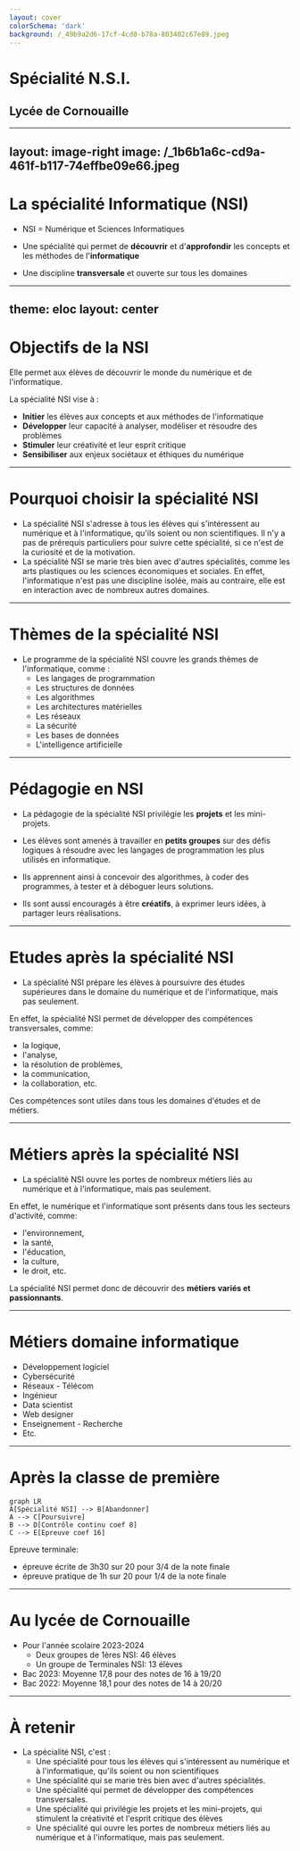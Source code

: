 ```yaml
---
layout: cover
colorSchema: 'dark'
background: /_49b9a2d6-17cf-4cd0-b78a-803402c67e89.jpeg
---
```


# Spécialité N.S.I.

## Lycée de Cornouaille






---
layout: image-right
image: /_1b6b1a6c-cd9a-461f-b117-74effbe09e66.jpeg
---

# La spécialité Informatique (NSI)


- NSI = Numérique et Sciences Informatiques

- Une spécialité qui permet de **découvrir** et d'**approfondir** les concepts et les méthodes de l'**informatique**

- Une discipline **transversale** et ouverte sur tous les domaines


---
theme: eloc
layout: center
---

# Objectifs de la NSI


Elle permet aux élèves de découvrir le monde du numérique et de l'informatique.

La spécialité NSI vise à :
  - **Initier** les élèves aux concepts et aux méthodes de l'informatique
  - **Développer** leur capacité à analyser, modéliser et résoudre des problèmes
  - **Stimuler** leur créativité et leur esprit critique
  - **Sensibiliser** aux enjeux sociétaux et éthiques du numérique




---

# Pourquoi choisir la spécialité NSI 

- La spécialité NSI s'adresse à tous les élèves qui s'intéressent au numérique et à l'informatique, qu'ils soient ou non scientifiques. Il n'y a pas de prérequis particuliers pour suivre cette spécialité, si ce n'est de la curiosité et de la motivation.
- La spécialité NSI se marie très bien avec d'autres spécialités, comme les arts plastiques ou les sciences économiques et sociales. En effet, l'informatique n'est pas une discipline isolée, mais au contraire, elle est en interaction avec de nombreux autres domaines.

---


# Thèmes de la spécialité NSI

- Le programme de la spécialité NSI couvre les grands thèmes de l'informatique, comme :
  - Les langages de programmation
  - Les structures de données
  - Les algorithmes
  - Les architectures matérielles
  - Les réseaux
  - La sécurité
  - Les bases de données
  - L'intelligence artificielle


---

# Pédagogie en NSI


- La pédagogie de la spécialité NSI privilégie les **projets** et les mini-projets. 

- Les élèves sont amenés à travailler en **petits groupes** sur des défis logiques à résoudre avec les langages de programmation les plus utilisés en informatique. 

- Ils apprennent ainsi à concevoir des algorithmes, à coder des programmes, à tester et à déboguer leurs solutions. 

- Ils sont aussi encouragés à être **créatifs**, à exprimer leurs idées, à partager leurs réalisations.


---


# Etudes après la spécialité NSI

- La spécialité NSI prépare les élèves à poursuivre des études supérieures dans le domaine du numérique et de l'informatique, mais pas seulement. 

En effet, la spécialité NSI permet de développer des compétences transversales, comme:
- la logique, 
- l'analyse, 
- la résolution de problèmes, 
- la communication, 
- la collaboration, etc. 

Ces compétences sont utiles dans tous les domaines d'études et de métiers.


---

# Métiers après la spécialité NSI


- La spécialité NSI ouvre les portes de nombreux métiers liés au numérique et à l'informatique, mais pas seulement. 

En effet, le numérique et l'informatique sont présents dans tous les secteurs d'activité, comme:

- l'environnement,
- la santé, 
- l'éducation, 
- la culture, 
- le droit, etc. 


La spécialité NSI permet donc de découvrir des **métiers variés et passionnants**.

---

# Métiers domaine informatique

  - Développement logiciel
  - Cybersécurité
  - Réseaux - Télécom
  - Ingénieur
  - Data scientist
  - Web designer
  - Enseignement - Recherche
  - Etc.


---


# Après la classe de première

```mermaid {theme: 'neutral', scale:1.8}
graph LR
A[Spécialité NSI] --> B[Abandonner] 
A --> C[Poursuivre] 
B --> D[Contrôle continu coef 8] 
C --> E[Epreuve coef 16] 
```

Epreuve terminale:
- épreuve écrite de 3h30 sur 20 pour 3/4 de la note finale
- épreuve pratique de 1h sur 20 pour 1/4 de la note finale

---


# Au lycée de Cornouaille 

- Pour l'année scolaire 2023-2024
  - Deux groupes de 1ères NSI: 46 élèves
  - Un groupe de Terminales NSI: 13 élèves
- Bac 2023: Moyenne 17,8 pour des notes de 16 à 19/20
- Bac 2022: Moyenne 18,1 pour des notes de 14 à 20/20

---


# À retenir

- La spécialité NSI, c'est :
  - Une spécialité pour tous les élèves qui s'intéressent au numérique et à l'informatique, qu'ils soient ou non scientifiques
  - Une spécialité qui se marie très bien avec d'autres spécialités.
  - Une spécialité qui permet de développer des compétences transversales.
  - Une spécialité qui privilégie les projets et les mini-projets, qui stimulent la créativité et l'esprit critique des élèves
  - Une spécialité qui ouvre les portes de nombreux métiers liés au numérique et à l'informatique, mais pas seulement.





